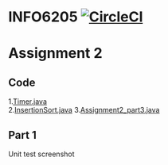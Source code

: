 # INFO6205 [![CircleCI](https://circleci.com/gh/rchillyard/INFO6205_Solutions.svg?style=svg&circle-token=e04e620a015b2df70efde4d506ee6ac96531377c)](https://circleci.com/gh/rchillyard/INFO6205_Solutions)
Assignment 2
============
Code
----------
1.[Timer.java](src/main/java/edu/neu/coe/info6205/util/Timer.java)<br>
2.[InsertionSort.java](src/main/java/edu/neu/coe/info6205/sort/simple/InsertionSort.java)
3.[Assignment2_part3.java](src/main/java/edu/neu/coe/info6205/sort/simple/Assignment2_part3.java)

Part 1
----------
Unit test screenshot

 
